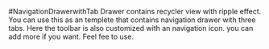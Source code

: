 #NavigationDrawerwithTab
Drawer contains recycler view with ripple effect. You can use this as an templete that contains navigation drawer with three tabs. 
Here the toolbar is also customized with an navigation icon. you can add more if you want. Feel fee to use.
